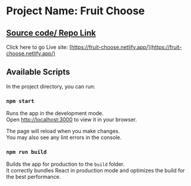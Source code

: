 # Project Name: Fruit Choose

## [Source code/ Repo Link](https://github.com/Programming-Hero-Web-Course4/lucky-one-tilok-wp)

Click here to go Live site: [https://fruit-choose.netlify.app/](https://fruit-choose.netlify.app/)

## Available Scripts

In the project directory, you can run:

### `npm start`

Runs the app in the development mode.\
Open [http://localhost:3000](http://localhost:3000) to view it in your browser.

The page will reload when you make changes.\
You may also see any lint errors in the console.

### `npm run build`

Builds the app for production to the `build` folder.\
It correctly bundles React in production mode and optimizes the build for the best performance.

